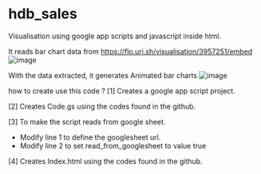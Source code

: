 # hdb_sales

Visualisation using google app scripts and javascript inside html.

It reads bar chart data from https://flo.uri.sh/visualisation/3957251/embed 
![image](https://user-images.githubusercontent.com/32192638/148335939-8ce4f687-ce1c-4714-975c-00d7ce05b5f3.png)


With the data extracted, it generates Animated bar charts
![image](https://user-images.githubusercontent.com/32192638/148336036-93f7a250-e8af-47f2-b1bb-a4e4d77fd6e9.png)

how to create use this code ?
[1]
Creates a google app script project.

[2]
Creates Code.gs using the codes found in the github.

[3]
To make the script reads from google sheet.
- Modify line 1 to define the googlesheet url.
- Modify line 2 to set read_from_googlesheet to value true

[4]
Creates Index.html using the codes found in the github.

